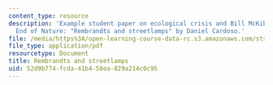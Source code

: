 ```yaml
---
content_type: resource
description: 'Example student paper on ecological crisis and Bill McKibben''s The
  End of Nature: "Rembrandts and streetlamps" by Daniel Cardoso.'
file: /media/https%3A/open-learning-course-data-rc.s3.amazonaws.com/sts-464-technology-and-the-literary-imagination-spring-2008/52d9b774fcda41b458ea829a214c0c95_dcardoso_wk11.pdf
file_type: application/pdf
resourcetype: Document
title: Rembrandts and streetlamps
uid: 52d9b774-fcda-41b4-58ea-829a214c0c95
---
```

